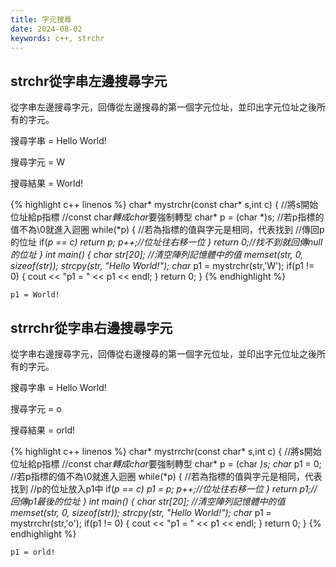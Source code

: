 ```yaml
---
title: 字元搜尋
date: 2024-08-02
keywords: c++, strchr 
---
```


## strchr從字串左邊搜尋字元

從字串左邊搜尋字元，回傳從左邊搜尋的第一個字元位址，並印出字元位址之後所有的字元。

搜尋字串 = Hello World!

搜尋字元 = W

搜尋結果 = World!

{% highlight c++ linenos %}
char* mystrchr(const char* s,int c) {
    //將s開始位址給p指標
    //const char*轉成char*要強制轉型
    char* p = (char *)s;
    //若p指標的值不為\0就進入迴圈
    while(*p) {
        //若為指標的值與字元是相同，代表找到
        //傳回p的位址
        if(*p == c) return p;
        p++;//位址往右移一位
    }
    return 0;//找不到就回傳null的位址
}
int main() {
    char str[20];
    //清空陣列記憶體中的值
    memset(str, 0, sizeof(str));
    strcpy(str, "Hello World!");
    char* p1 = mystrchr(str,'W');
    if(p1 != 0) {
        cout << "p1 = " << p1 << endl;
    }
    return 0;
}
{% endhighlight %}

```
p1 = World!
```

## strrchr從字串右邊搜尋字元

從字串右邊搜尋字元，回傳從右邊搜尋的第一個字元位址，並印出字元位址之後所有的字元。

搜尋字串 = Hello World!

搜尋字元 = o

搜尋結果 = orld!

{% highlight c++ linenos %}
char* mystrrchr(const char* s,int c) {
    //將s開始位址給p指標
    //const char*轉成char*要強制轉型
    char* p = (char *)s;
    char* p1 = 0;
    //若p指標的值不為\0就進入迴圈
    while(*p) {
        //若為指標的值與字元是相同，代表找到
        //p的位址放入p1中
        if(*p == c) p1 = p;
        p++;//位址往右移一位
    }
    return p1;//回傳p1最後的位址
}
int main() {
    char str[20];
    //清空陣列記憶體中的值
    memset(str, 0, sizeof(str));
    strcpy(str, "Hello World!");
    char* p1 = mystrrchr(str,'o');
    if(p1 != 0) {
        cout << "p1 = " << p1 << endl;
    }
    return 0;
}
{% endhighlight %}

```
p1 = orld!
```